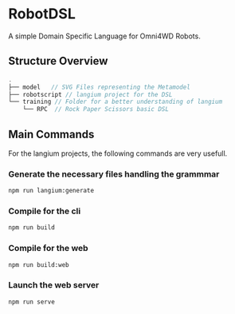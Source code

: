 # RobotDSL
A simple Domain Specific Language for Omni4WD Robots.

## Structure Overview

```c
.
├── model   // SVG Files representing the Metamodel
├── robotscript // langium project for the DSL
└── training // Folder for a better understanding of langium
    └── RPC  // Rock Paper Scissors basic DSL
```

## Main Commands
For the langium projects, the following commands are very usefull.

### Generate the necessary files handling the grammmar 
```bash
npm run langium:generate
```

### Compile for the cli
```bash
npm run build
```

### Compile for the web
```bash
npm run build:web
```

### Launch the web server
```bash
npm run serve
```
